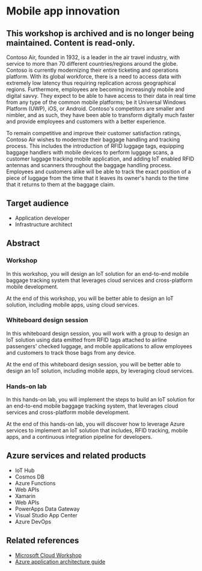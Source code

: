 # Mobile app innovation

## This workshop is archived and is no longer being maintained. Content is read-only.

Contoso Air, founded in 1932, is a leader in the air travel industry, with service to more than 70 different countries/regions around the globe. Contoso is currently modernizing their entire ticketing and operations platform. With its global workforce, there is a need to access data with extremely low latency thus requiring replication across geographical regions. Furthermore, employees are becoming increasingly mobile and digital savvy. They expect to be able to have access to their data in real time from any type of the common mobile platforms; be it Universal Windows Platform (UWP), iOS, or Android. Contoso's competitors are smaller and nimbler, and as such, they have been able to transform digitally much faster and provide employees and customers with a better experience.

To remain competitive and improve their customer satisfaction ratings, Contoso Air wishes to modernize their baggage handling and tracking process. This includes the introduction of RFID luggage tags, equipping baggage handlers with mobile devices to perform luggage scans, a customer luggage tracking mobile application, and adding IoT enabled RFID antennas and scanners throughout the baggage handling process. Employees and customers alike will be able to track the exact position of a piece of luggage from the time that it leaves its owner's hands to the time that it returns to them at the baggage claim.

## Target audience

- Application developer
- Infrastructure architect

## Abstract

### Workshop

In this workshop, you will design an IoT solution for an end-to-end mobile baggage tracking system that leverages cloud services and cross-platform mobile development.

At the end of this workshop, you will be better able to design an IoT solution, including mobile apps, using cloud services.

### Whiteboard design session

In this whiteboard design session, you will work with a group to design an IoT solution using data emitted from RFID tags attached to airline passengers' checked luggage, and mobile applications to allow employees and customers to track those bags from any device.

At the end of this whiteboard design session, you will be better able to design an IoT solution, including mobile apps, by leveraging cloud services.

### Hands-on lab

In this hands-on lab, you will implement the steps to build an IoT solution for an end-to-end mobile baggage tracking system, that leverages cloud services and cross-platform mobile development.

At the end of this hands-on lab, you will discover how to leverage Azure services to implement an IoT solution that includes, RFID tracking, mobile apps, and a continuous integration pipeline for developers.

## Azure services and related products

- IoT Hub
- Cosmos DB
- Azure Functions
- Web APIs
- Xamarin
- Web APIs
- PowerApps Data Gateway
- Visual Studio App Center
- Azure DevOps

## Related references

- [Microsoft Cloud Workshop](https://microsoftcloudworkshop.com/index.html)
- [Azure application architecture guide](https://docs.microsoft.com/en-us/azure/architecture/guide/)
